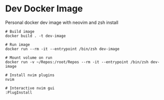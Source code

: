 # Dev Docker Image

Personal docker dev image with neovim and zsh install


```
# Build image
docker build . -t dev-image

# Run image
docker run --rm -it --entrypoint /bin/zsh dev-image

# Mount volume on run
docker run -v ~/Repos:/root/Repos --rm -it --entrypoint /bin/zsh dev-image

# Install nvim plugins
nvim

# Interactive nvim gui
:PlugInstall
```
